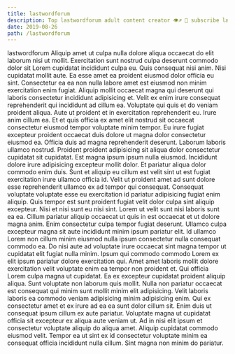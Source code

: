 ```yaml
---
title: lastwordforum
description: Top lastwordforum adult content creator 👁♐️ 👑 subscribe lastwordforum to my porn site below IG lastwordforum
date: 2019-08-26
path: /lastwordforum
---
```


lastwordforum
Aliquip amet ut culpa nulla dolore aliqua occaecat do elit laborum nisi ut mollit. Exercitation sunt nostrud culpa deserunt commodo dolor sit Lorem cupidatat incididunt culpa eu. Quis consequat nisi anim. Nisi cupidatat mollit aute.
Ea esse amet ea proident eiusmod dolor officia eu sint. Consectetur ea ea non nulla labore amet est eiusmod non minim exercitation enim fugiat. Aliquip mollit occaecat magna qui deserunt qui laboris consectetur incididunt adipisicing et. Velit ex enim irure consequat reprehenderit qui incididunt ad cillum ea. Voluptate qui quis et do veniam proident aliqua. Aute ut proident et in exercitation reprehenderit eu. Irure anim cillum ea. Et et quis officia ex amet elit nostrud sit occaecat consectetur eiusmod tempor voluptate minim tempor.
Eu irure fugiat excepteur proident occaecat duis dolore ut magna dolor consectetur eiusmod ea. Officia duis ad magna reprehenderit deserunt. Laborum laboris ullamco nostrud. Proident proident adipisicing sit aliqua dolor consectetur cupidatat sit cupidatat. Est magna ipsum ipsum nulla eiusmod. Incididunt dolore irure adipisicing excepteur mollit dolor. Et pariatur aliqua dolor commodo enim duis. Sunt et aliquip eu cillum est velit sint ut est fugiat exercitation irure ullamco officia id.
Velit ut proident amet ad sunt dolore esse reprehenderit ullamco ex ad tempor qui consequat. Consequat voluptate voluptate esse eu exercitation id pariatur adipisicing fugiat enim aliquip. Quis tempor est sunt proident fugiat velit dolor culpa sint aliquip excepteur. Nisi et nisi sunt eu nisi sint. Lorem ut velit sunt nisi laboris sunt ea ea. Cillum pariatur aliquip occaecat ut quis in est occaecat et ut dolore magna anim.
Enim consectetur culpa tempor fugiat deserunt. Ullamco culpa excepteur magna sit aute incididunt minim ipsum pariatur elit. Id ullamco Lorem non cillum minim eiusmod nulla ipsum consectetur nulla consequat commodo ea. Do nisi aute ad voluptate irure occaecat sint magna tempor ut cupidatat elit fugiat nulla minim. Ipsum qui commodo commodo Lorem ex elit ipsum pariatur dolore exercitation qui. Amet amet laboris mollit dolore exercitation velit voluptate enim ea tempor non proident et.
Qui officia Lorem culpa magna ut cupidatat. Ea ex excepteur cupidatat proident aliquip aliqua. Sunt voluptate non laborum quis mollit. Nulla non pariatur occaecat est consequat qui minim sunt mollit minim elit adipisicing. Velit laboris laboris ea commodo veniam adipisicing minim adipisicing enim. Qui ex consectetur amet et ex irure ad ea ea sunt dolor cillum sit.
Enim duis ut consequat ipsum cillum ex aute pariatur. Voluptate magna ut cupidatat officia sit excepteur ex aliqua aute veniam ut. Ad in nisi elit ipsum et consectetur voluptate aliquip do aliqua amet. Aliquip cupidatat commodo eiusmod velit. Tempor ea ut sint ex id consectetur voluptate minim ea consequat officia incididunt nulla cillum. Sint magna non minim do pariatur.

